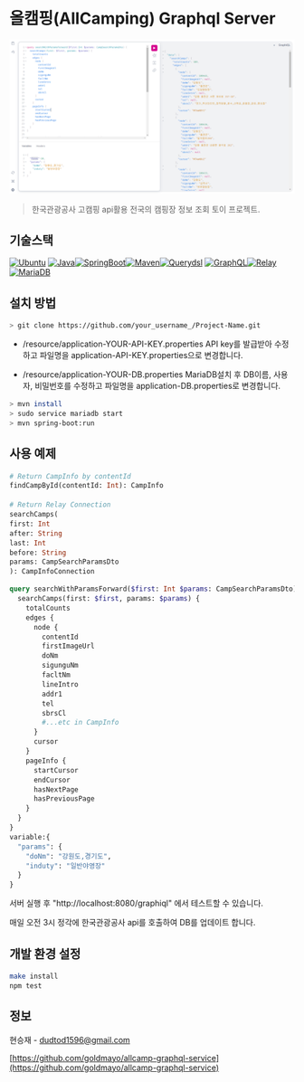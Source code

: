 # 올캠핑(AllCamping) Graphql Server

![AllCamping Screen Shot][product-screenshot]

> 한국관광공사 고캠핑 api활용 전국의 캠핑장 정보 조회 토이 프로젝트.

## 기술스택

[![Ubuntu][ubuntu]][ubuntu-url]
[![Java][java]][java-url][![SpringBoot][springboot]][springboot-url][![Maven][maven]][maven-url][![Querydsl][querydsl]][querydsl-url]
[![GraphQL][graphql]][graphql-url][![Relay][relay]][relay-url]
[![MariaDB][mariadb]][mariadb-url]

## 설치 방법

```sh
> git clone https://github.com/your_username_/Project-Name.git
```

- /resource/application-YOUR-API-KEY.properties
  API key를 발급받아 수정하고 파일명을 application-API-KEY.properties으로 변경합니다.

- /resource/application-YOUR-DB.properties
  MariaDB설치 후 DB이름, 사용자, 비밀번호를 수정하고 파일명을 application-DB.properties로 변경합니다.

```sh
> mvn install
> sudo service mariadb start
> mvn spring-boot:run
```

## 사용 예제

```graphql
# Return CampInfo by contentId
findCampById(contentId: Int): CampInfo

# Return Relay Connection
searchCamps(
first: Int
after: String
last: Int
before: String
params: CampSearchParamsDto
): CampInfoConnection
```

```graphql
query searchWithParamsForward($first: Int $params: CampSearchParamsDto) {
  searchCamps(first: $first, params: $params) {
    totalCounts
    edges {
      node {
        contentId
        firstImageUrl
        doNm
        sigunguNm
        facltNm
        lineIntro
        addr1
        tel
        sbrsCl
        #...etc in CampInfo
      }
      cursor
    }
    pageInfo {
      startCursor
      endCursor
      hasNextPage
      hasPreviousPage
    }
  }
}
variable:{
  "params": {
    "doNm": "강원도,경기도",
    "induty": "일반야영장"
  }
}
```

서버 실행 후 "http://localhost:8080/graphiql" 에서 테스트할 수 있습니다.

매일 오전 3시 정각에 한국관광공사 api를 호출하여 DB를 업데이트 합니다.

## 개발 환경 설정

```sh
make install
npm test
```

## 정보

현승재 - dudtod1596@gmail.com

[https://github.com/goldmayo/allcamp-graphql-service](https://github.com/goldmayo/allcamp-graphql-service)

<!-- MARKDOWN LINKS & IMAGES -->
<!-- https://www.markdownguide.org/basic-syntax/#reference-style-links -->

[java]: https://img.shields.io/badge/Java-007396?style=flat-square&logo=Java&logoColor=white
[java-url]: https://www.oracle.com/java
[springboot]: https://img.shields.io/badge/SpringBoot-6DB33F?style=flat-square&logo=SpringBoot&logoColor=white
[springboot-url]: https://spring.io/projects/spring-boot
[maven]: https://img.shields.io/badge/Maven-C71A36?style=flat-square&logo=Maven&logoColor=white
[maven-url]: https://maven.apache.org/
[querydsl]: https://img.shields.io/badge/Querydsl-0285c9?style=flat-square&logo=Querydsl&logoColor=white
[querydsl-url]: http://querydsl.com/
[graphql]: https://img.shields.io/badge/GraphQL-E10098?style=flat-square&logo=GraphQL&logoColor=white
[graphql-url]: https://graphql.org/
[relay]: https://img.shields.io/badge/Relay-F26B00?style=flat-square&logo=Relay&logoColor=white
[relay-url]: https://relay.dev/
[mariadb]: https://img.shields.io/badge/MariaDB-003545?style=flat-square&logo=MariaDB&logoColor=white
[mariadb-url]: https://mariadb.org/
[ubuntu]: https://img.shields.io/badge/Ubuntu-18.04-E95420?style=flat-square&logo=Ubuntu&logoColor=white
[ubuntu-url]: https://ubuntu.com/
[product-screenshot]: image/allcamping_screenshot.PNG
